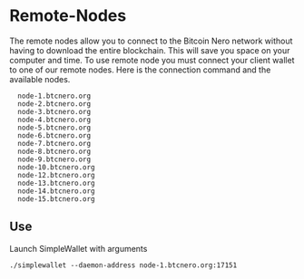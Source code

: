 # Remote-Nodes

The remote nodes allow you to connect to the Bitcoin Nero network without having to download the entire blockchain. This will save you space on your computer and time. To use remote node you must connect your client wallet to one of our remote nodes. Here is the connection command and the available nodes.

```
  node-1.btcnero.org
  node-2.btcnero.org
  node-3.btcnero.org
  node-4.btcnero.org
  node-5.btcnero.org
  node-6.btcnero.org
  node-7.btcnero.org
  node-8.btcnero.org
  node-9.btcnero.org
  node-10.btcnero.org
  node-12.btcnero.org
  node-13.btcnero.org
  node-14.btcnero.org
  node-15.btcnero.org
```

## Use

Launch SimpleWallet with arguments

```
./simplewallet --daemon-address node-1.btcnero.org:17151
```
